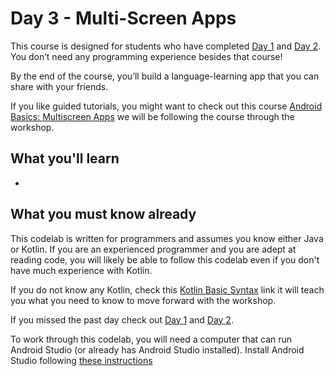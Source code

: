 # Day 3 - Multi-Screen Apps

This course is designed for students who have completed [Day 1](https://github.com/WomenWhoCode/AndroidWorkshops_BCN/blob/master/Day1%20-%20Kotlin%20Basics/README.md) and [Day 2](https://github.com/WomenWhoCode/AndroidWorkshops_BCN/blob/master/Day%202%20-%20Android%20Basics/README.md). You don’t need any programming experience besides that course!

By the end of the course, you’ll build a language-learning app that you can share with your friends. 

If you like guided tutorials, you might want to check out this course [Android Basics: Multiscreen Apps](https://eu.udacity.com/course/android-basics-multiscreen-apps--ud839)  we will be following the course through the workshop.  

## What you'll learn

- 

## What you must know already

This codelab is written for programmers and assumes you know either Java or Kotlin. If you are an experienced programmer and you are adept at reading code, you will likely be able to follow this codelab even if you don't have much experience with Kotlin.

If you do not know any Kotlin, check this [Kotlin Basic Syntax](https://kotlinlang.org/docs/reference/basic-syntax.html) link it will teach you what you need to know to move forward with the workshop. 

If you missed the past day check out [Day 1](https://github.com/WomenWhoCode/AndroidWorkshops_BCN/blob/master/Day%201%20-%20Kotlin%20Basics/README.md) and [Day 2](https://github.com/WomenWhoCode/AndroidWorkshops_BCN/blob/master/Day%202%20-%20Android%20Basics/README.md). 

To work through this codelab, you will need a computer that can run Android Studio (or already has Android Studio installed). Install Android Studio following [these instructions](https://github.com/WomenWhoCode/AndroidWorkshops_BCN/blob/master/Installation.md)
